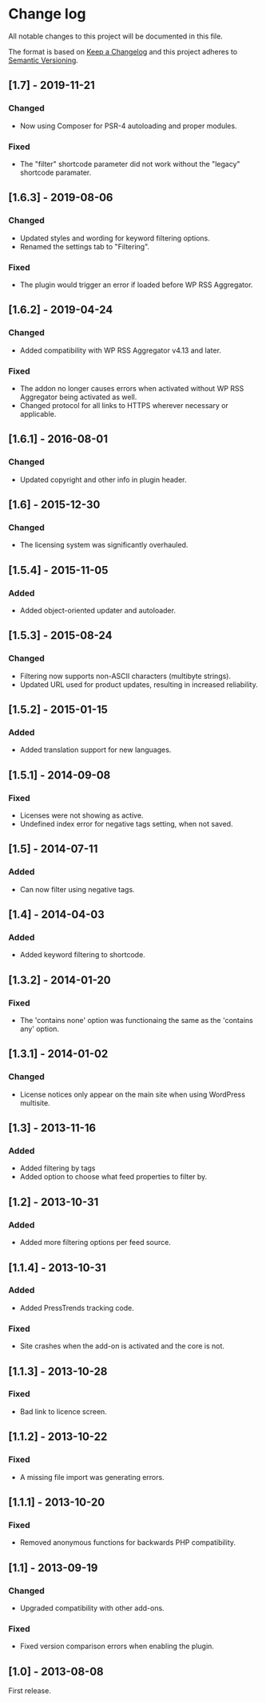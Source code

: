 # Change log
All notable changes to this project will be documented in this file.

The format is based on [Keep a Changelog](http://keepachangelog.com/)
and this project adheres to [Semantic Versioning](http://semver.org/).

## [1.7] - 2019-11-21
### Changed
* Now using Composer for PSR-4 autoloading and proper modules.

### Fixed
* The "filter" shortcode parameter did not work without the "legacy" shortcode paramater.

## [1.6.3] - 2019-08-06
### Changed
* Updated styles and wording for keyword filtering options.
* Renamed the settings tab to "Filtering".

### Fixed
* The plugin would trigger an error if loaded before WP RSS Aggregator.

## [1.6.2] - 2019-04-24
### Changed
* Added compatibility with WP RSS Aggregator v4.13 and later.

### Fixed
* The addon no longer causes errors when activated without WP RSS Aggregator being activated as well.
* Changed protocol for all links to HTTPS wherever necessary or applicable.

## [1.6.1] - 2016-08-01
### Changed
* Updated copyright and other info in plugin header.

## [1.6] - 2015-12-30
### Changed
* The licensing system was significantly overhauled.

## [1.5.4] - 2015-11-05
### Added
* Added object-oriented updater and autoloader.

## [1.5.3] - 2015-08-24
### Changed
* Filtering now supports non-ASCII characters (multibyte strings).
* Updated URL used for product updates, resulting in increased reliability.

## [1.5.2] - 2015-01-15
### Added
* Added translation support for new languages.

## [1.5.1] - 2014-09-08
### Fixed
* Licenses were not showing as active.
* Undefined index error for negative tags setting, when not saved.

## [1.5] - 2014-07-11
### Added
* Can now filter using negative tags.

## [1.4] - 2014-04-03
### Added
* Added keyword filtering to shortcode.

## [1.3.2] - 2014-01-20
### Fixed
* The 'contains none' option was functionaing the same as the 'contains any' option.

## [1.3.1] - 2014-01-02
### Changed
* License notices only appear on the main site when using WordPress multisite.

## [1.3] - 2013-11-16
### Added
* Added filtering by tags
* Added option to choose what feed properties to filter by.

## [1.2] - 2013-10-31
### Added
* Added more filtering options per feed source.

## [1.1.4] - 2013-10-31
### Added
* Added PressTrends tracking code.

### Fixed
* Site crashes when the add-on is activated and the core is not.

## [1.1.3] - 2013-10-28
### Fixed
* Bad link to licence screen.

## [1.1.2] - 2013-10-22
### Fixed
* A missing file import was generating errors.

## [1.1.1] - 2013-10-20
### Fixed
* Removed anonymous functions for backwards PHP compatibility.

## [1.1] - 2013-09-19
### Changed
* Upgraded compatibility with other add-ons.

### Fixed
* Fixed version comparison errors when enabling the plugin.

## [1.0] - 2013-08-08
First release.
